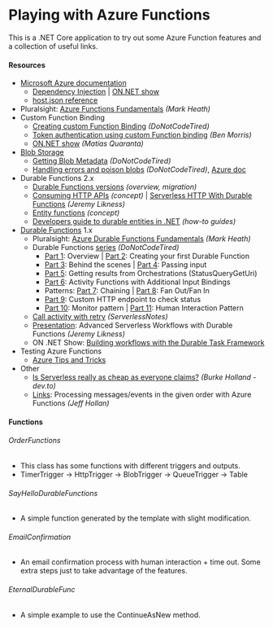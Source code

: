 # Playing with Azure Functions
This is a .NET Core application to try out some Azure Function features and a collection of useful links.

#### Resources
- [Microsoft Azure documentation](https://docs.microsoft.com/en-us/azure/azure-functions/ "Microsoft Azure documentation")
  - [Dependency Injection](https://docs.microsoft.com/en-us/azure/azure-functions/functions-dotnet-dependency-injection "Dependency Injection") | [ON.NET show](https://youtu.be/LTPbaNzJd18?t=60)
  - [host.json reference](https://docs.microsoft.com/en-us/azure/azure-functions/functions-host-json "host.json reference")
- Pluralsight: [Azure Functions Fundamentals](https://app.pluralsight.com/library/courses/azure-functions-fundamentals) *(Mark Heath)*
- Custom Function Binding
  - [Creating custom Function Binding](http://dontcodetired.com/blog/post/Creating-Custom-Azure-Functions-Bindings "Creating custom Function Binding") *(DoNotCodeTired)*
  - [Token authentication using custom Function binding](https://www.ben-morris.com/custom-token-authentication-in-azure-functions-using-bindings/ "Token authentication using custom Function binding") *(Ben Morris)*
  - [ON.NET show](https://youtu.be/vKrUn9qiUI8?t=60) *(Matías Quaranta)*
- [Blob Storage](https://docs.microsoft.com/en-us/azure/azure-functions/functions-bindings-storage-blob "Blob Storage")
  - [Getting Blob Metadata](http://dontcodetired.com/blog/post/Getting-Blob-Metadata-When-Using-Azure-Functions-Blob-Storage-Triggers "Getting Blob Metadata") *(DoNotCodeTired)*
  - [Handling errors and poison blobs](http://dontcodetired.com/blog/post/Handling-Errors-and-Poison-Blobs-in-Azure-Functions-With-Azure-Blob-Storage-Triggers "Handling errors and poison blobs") *(DoNotCodeTired)*, [Azure doc](https://docs.microsoft.com/en-us/azure/azure-functions/functions-bindings-storage-blob#trigger---poison-blobs "Azure doc")
- Durable Functions 2.x 
  - [Durable Functions versions](https://docs.microsoft.com/en-us/azure/azure-functions/durable/durable-functions-versions) *(overview, migration)*
  - [Consuming HTTP APIs](https://docs.microsoft.com/en-us/azure/azure-functions/durable/durable-functions-http-features#consuming-http-apis) *(concept)* | [Serverless HTTP With Durable Functions](https://blog.jeremylikness.com/blog/serverless-http-with-durable-functions) *(Jeremy Likness)*
  - [Entity functions](https://docs.microsoft.com/en-us/azure/azure-functions/durable/durable-functions-entities) *(concept)*
  - [Developers guide to durable entities in .NET](https://docs.microsoft.com/en-us/azure/azure-functions/durable/durable-functions-dotnet-entities) *(how-to guides)*
- [Durable Functions](https://docs.microsoft.com/en-ie/azure/azure-functions/durable/) 1.x
  - Pluralsight: [Azure Durable Functions Fundamentals](https://app.pluralsight.com/library/courses/azure-durable-functions-fundamentals) *(Mark Heath)*
  - Durable Functions [series](http://dontcodetired.com/blog/?tag=durfuncseries) *(DoNotCodeTired)*
    - [Part 1](http://dontcodetired.com/blog/post/Understanding-Azure-Durable-Functions-Part-1-Overview): Overview | [Part 2](http://dontcodetired.com/blog/post/Understanding-Azure-Durable-Functions-Part-2-Creating-Your-First-Durable-Function): Creating your first Durable Function
    - [Part 3](http://dontcodetired.com/blog/post/Understanding-Azure-Durable-Functions-Part-3-What-Is-Durability): Behind the scenes | [Part 4](http://dontcodetired.com/blog/post/Understanding-Azure-Durable-Functions-Part-4-Passing-Input-To-Orchestrations-and-Activities): Passing input
    - [Part 5](http://dontcodetired.com/blog/post/Understanding-Azure-Durable-Functions-Part-5-Getting-Results-from-Orchestrations): Getting results from Orchestrations (StatusQueryGetUri)
    - [Part 6](http://dontcodetired.com/blog/post/Understanding-Azure-Durable-Functions-Part-6-Activity-Functions-with-Additional-Input-Bindings): Activity Functions with Additional Input Bindings
    - Patterns: [Part 7](http://dontcodetired.com/blog/post/Understanding-Azure-Durable-Functions-Part-7-The-Function-Chaining-Pattern): Chaining | [Part 8](http://dontcodetired.com/blog/post/Understanding-Azure-Durable-Functions-Part-8-The-Fan-OutFan-In-Pattern): Fan Out/Fan In
    - [Part 9](http://dontcodetired.com/blog/post/Understanding-Azure-Durable-Functions-Part-9-The-Asynchronous-HTTP-API-Pattern): Custom HTTP endpoint to check status
    - [Part 10](http://dontcodetired.com/blog/post/Understanding-Azure-Durable-Functions-Part-10-The-Monitor-Pattern): Monitor pattern | [Part 11](http://dontcodetired.com/blog/post/Understanding-Azure-Durable-Functions-Part-11-The-Asynchronous-Human-Interaction-Pattern): Human Interaction Pattern
  - [Call activity with retry](https://www.serverlessnotes.com/docs/retries-with-azure-durable-functions) *(ServerlessNotes)*
  - [Presentation](https://www.youtube.com/watch?v=QvaPka0lmdU): Advanced Serverless Workflows with Durable Functions *(Jeremy Likness)*
  - ON .NET Show: [Building workflows with the Durable Task Framework](https://www.youtube.com/watch?v=11a4FMm5BHU)
- Testing Azure Functions
  - [Azure Tips and Tricks](https://microsoft.github.io/AzureTipsAndTricks/blog/tip196.html "Azure Tips and Tricks")
- Other
  - [Is Serverless really as cheap as everyone claims?](https://dev.to/azure/is-serverless-really-as-cheap-as-everyone-claims-4i9n) *(Burke Holland - dev.to)*
  - [Links](https://github.com/19balazs86/AzureServiceBus): Processing messages/events in the given order with Azure Functions *(Jeff Hollan)*

#### Functions

###### OrderFunctions

- This class has some functions with different triggers and outputs.
- TimerTrigger -> HttpTrigger -> BlobTrigger -> QueueTrigger -> Table

###### SayHelloDurableFunctions

- A simple function generated by the template with slight modification.

###### EmailConfirmation

- An email confirmation process with human interaction + time out. Some extra steps just to take advantage of the features.

###### EternalDurableFunc

- A simple example to use the ContinueAsNew method.